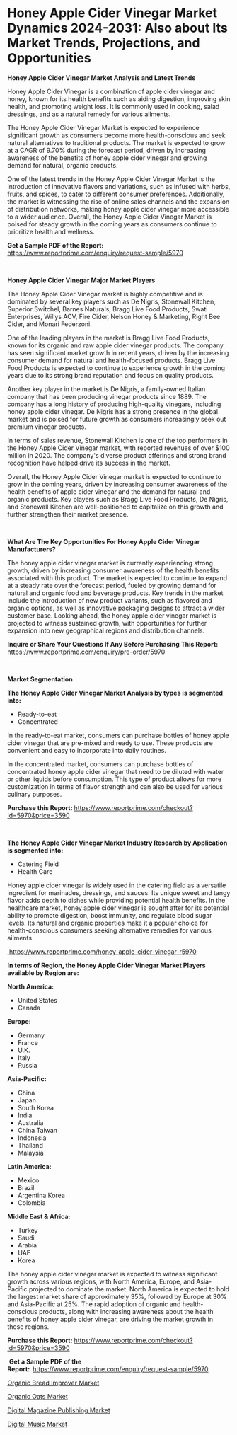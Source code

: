 <p><h1>Honey Apple Cider Vinegar Market Dynamics 2024-2031: Also about Its Market Trends, Projections, and Opportunities</h1></p><p><strong>Honey Apple Cider Vinegar Market Analysis and Latest Trends</strong></p>
<p><p>Honey Apple Cider Vinegar is a combination of apple cider vinegar and honey, known for its health benefits such as aiding digestion, improving skin health, and promoting weight loss. It is commonly used in cooking, salad dressings, and as a natural remedy for various ailments.</p><p>The Honey Apple Cider Vinegar Market is expected to experience significant growth as consumers become more health-conscious and seek natural alternatives to traditional products. The market is expected to grow at a CAGR of 9.70% during the forecast period, driven by increasing awareness of the benefits of honey apple cider vinegar and growing demand for natural, organic products.</p><p>One of the latest trends in the Honey Apple Cider Vinegar Market is the introduction of innovative flavors and variations, such as infused with herbs, fruits, and spices, to cater to different consumer preferences. Additionally, the market is witnessing the rise of online sales channels and the expansion of distribution networks, making honey apple cider vinegar more accessible to a wider audience. Overall, the Honey Apple Cider Vinegar Market is poised for steady growth in the coming years as consumers continue to prioritize health and wellness.</p></p>
<p><strong>Get a Sample PDF of the Report:&nbsp;</strong> <a href="https://www.reportprime.com/enquiry/request-sample/5970">https://www.reportprime.com/enquiry/request-sample/5970</a></p>
<p>&nbsp;</p>
<p><strong>Honey Apple Cider Vinegar Major Market Players</strong></p>
<p><p>The Honey Apple Cider Vinegar market is highly competitive and is dominated by several key players such as De Nigris, Stonewall Kitchen, Superior Switchel, Barnes Naturals, Bragg Live Food Products, Swati Enterprises, Willys ACV, Fire Cider, Nelson Honey & Marketing, Right Bee Cider, and Monari Federzoni.</p><p>One of the leading players in the market is Bragg Live Food Products, known for its organic and raw apple cider vinegar products. The company has seen significant market growth in recent years, driven by the increasing consumer demand for natural and health-focused products. Bragg Live Food Products is expected to continue to experience growth in the coming years due to its strong brand reputation and focus on quality products.</p><p>Another key player in the market is De Nigris, a family-owned Italian company that has been producing vinegar products since 1889. The company has a long history of producing high-quality vinegars, including honey apple cider vinegar. De Nigris has a strong presence in the global market and is poised for future growth as consumers increasingly seek out premium vinegar products.</p><p>In terms of sales revenue, Stonewall Kitchen is one of the top performers in the Honey Apple Cider Vinegar market, with reported revenues of over $100 million in 2020. The company's diverse product offerings and strong brand recognition have helped drive its success in the market.</p><p>Overall, the Honey Apple Cider Vinegar market is expected to continue to grow in the coming years, driven by increasing consumer awareness of the health benefits of apple cider vinegar and the demand for natural and organic products. Key players such as Bragg Live Food Products, De Nigris, and Stonewall Kitchen are well-positioned to capitalize on this growth and further strengthen their market presence.</p></p>
<p>&nbsp;</p>
<p><strong>What Are The Key Opportunities For Honey Apple Cider Vinegar Manufacturers?</strong></p>
<p><p>The honey apple cider vinegar market is currently experiencing strong growth, driven by increasing consumer awareness of the health benefits associated with this product. The market is expected to continue to expand at a steady rate over the forecast period, fueled by growing demand for natural and organic food and beverage products. Key trends in the market include the introduction of new product variants, such as flavored and organic options, as well as innovative packaging designs to attract a wider customer base. Looking ahead, the honey apple cider vinegar market is projected to witness sustained growth, with opportunities for further expansion into new geographical regions and distribution channels.</p></p>
<p><strong>Inquire or Share Your Questions If Any Before Purchasing This Report:</strong> <a href="https://www.reportprime.com/enquiry/pre-order/5970">https://www.reportprime.com/enquiry/pre-order/5970</a></p>
<p>&nbsp;</p>
<p><strong>Market Segmentation</strong></p>
<p><strong>The Honey Apple Cider Vinegar Market Analysis by types is segmented into:</strong></p>
<p><ul><li>Ready-to-eat</li><li>Concentrated</li></ul></p>
<p><p>In the ready-to-eat market, consumers can purchase bottles of honey apple cider vinegar that are pre-mixed and ready to use. These products are convenient and easy to incorporate into daily routines. </p><p>In the concentrated market, consumers can purchase bottles of concentrated honey apple cider vinegar that need to be diluted with water or other liquids before consumption. This type of product allows for more customization in terms of flavor strength and can also be used for various culinary purposes.</p></p>
<p><strong>Purchase this Report:&nbsp;</strong><a href="https://www.reportprime.com/checkout?id=5970&price=3590">https://www.reportprime.com/checkout?id=5970&price=3590</a></p>
<p>&nbsp;</p>
<p><strong>The Honey Apple Cider Vinegar Market Industry Research by Application is segmented into:</strong></p>
<p><ul><li>Catering Field</li><li>Health Care</li></ul></p>
<p><p>Honey apple cider vinegar is widely used in the catering field as a versatile ingredient for marinades, dressings, and sauces. Its unique sweet and tangy flavor adds depth to dishes while providing potential health benefits. In the healthcare market, honey apple cider vinegar is sought after for its potential ability to promote digestion, boost immunity, and regulate blood sugar levels. Its natural and organic properties make it a popular choice for health-conscious consumers seeking alternative remedies for various ailments.</p></p>
<p><a href="https://www.reportprime.com/honey-apple-cider-vinegar-r5970">&nbsp;https://www.reportprime.com/honey-apple-cider-vinegar-r5970</a></p>
<p><strong>In terms of Region, the Honey Apple Cider Vinegar Market Players available by Region are:</strong></p>
<p>
    <p> <strong> North America: </strong>
        <ul>
            <li>United States</li>
            <li>Canada</li>
        </ul>
        </p> 
    <p> <strong> Europe: </strong>
        <ul>
            <li>Germany</li>
            <li>France</li>
            <li>U.K.</li>
            <li>Italy</li>
            <li>Russia</li>
        </ul>
        </p> 
    <p> <strong> Asia-Pacific: </strong>
        <ul>
            <li>China</li>
            <li>Japan</li>
            <li>South Korea</li>
            <li>India</li>
            <li>Australia</li>
            <li>China Taiwan</li>
            <li>Indonesia</li>
            <li>Thailand</li>
            <li>Malaysia</li>
        </ul>
        </p> 
    <p> <strong> Latin America: </strong>
        <ul>
            <li>Mexico</li>
            <li>Brazil</li>
            <li>Argentina Korea</li>
            <li>Colombia</li>
        </ul>
        </p> 
    <p> <strong> Middle East & Africa: </strong>
        <ul>
            <li>Turkey</li>
            <li>Saudi</li>
            <li>Arabia</li>
            <li>UAE</li>
            <li>Korea</li>
        </ul>
    </p>
    </p>
<p><p>The honey apple cider vinegar market is expected to witness significant growth across various regions, with North America, Europe, and Asia-Pacific projected to dominate the market. North America is expected to hold the largest market share of approximately 35%, followed by Europe at 30% and Asia-Pacific at 25%. The rapid adoption of organic and health-conscious products, along with increasing awareness about the health benefits of honey apple cider vinegar, are driving the market growth in these regions.</p></p>
<p><strong>Purchase this Report: </strong><a href="https://www.reportprime.com/checkout?id=5970&price=3590">https://www.reportprime.com/checkout?id=5970&price=3590</a></p>
<p>&nbsp;<strong>Get a Sample PDF of the Report:&nbsp;&nbsp;</strong><a href="https://www.reportprime.com/enquiry/request-sample/5970">https://www.reportprime.com/enquiry/request-sample/5970</a></p>
<p><strong></strong></p>
<p><p><a href="https://github.com/amapolalg/Market-Research-Report-List-1/blob/main/organic-bread-improver-market.md">Organic Bread Improver Market</a></p><p><a href="https://github.com/nathandecarvalho/Market-Research-Report-List-4/blob/main/organic-oats-market.md">Organic Oats Market</a></p><p><a href="https://issuu.com/reportprime-2/docs/digital-magazine-publishing-market-size-2030.pptx">Digital Magazine Publishing Market</a></p><p><a href="https://issuu.com/reportprime-2/docs/digital-music-market-size-2030.pptx">Digital Music Market</a></p></p>
